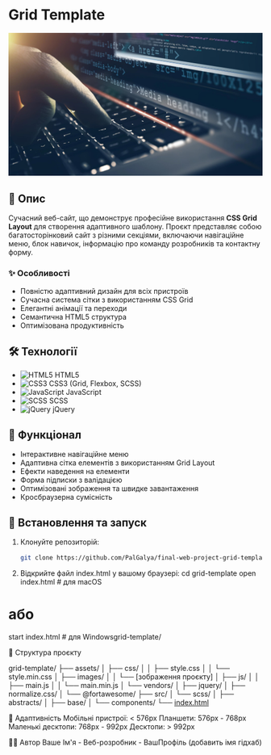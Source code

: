 # Grid Template

![Grid Template](assets/images/img-header.png)

## 📝 Опис

Сучасний веб-сайт, що демонструє професійне використання **CSS Grid Layout** для створення адаптивного шаблону. Проєкт представляє собою багатосторінковий сайт з різними секціями, включаючи навігаційне меню, блок навичок, інформацію про команду розробників та контактну форму.

### ✨ Особливості

- Повністю адаптивний дизайн для всіх пристроїв
- Сучасна система сітки з використанням CSS Grid
- Елегантні анімації та переходи
- Семантична HTML5 структура
- Оптимізована продуктивність

## 🛠️ Технології

- ![HTML5](https://img.shields.io/badge/-HTML5-E34F26?style=flat&logo=html5&logoColor=white) HTML5
- ![CSS3](https://img.shields.io/badge/-CSS3-1572B6?style=flat&logo=css3&logoColor=white) CSS3 (Grid, Flexbox, SCSS)
- ![JavaScript](https://img.shields.io/badge/-JavaScript-F7DF1E?style=flat&logo=javascript&logoColor=black) JavaScript
- ![SCSS](https://img.shields.io/badge/-SCSS-CC6699?style=flat&logo=sass&logoColor=white) SCSS
- ![jQuery](https://img.shields.io/badge/-jQuery-0769AD?style=flat&logo=jquery&logoColor=white) jQuery

## 🌟 Функціонал

- Інтерактивне навігаційне меню
- Адаптивна сітка елементів з використанням Grid Layout
- Ефекти наведення на елементи
- Форма підписки з валідацією
- Оптимізовані зображення та швидке завантаження
- Кросбраузерна сумісність

## 🚀 Встановлення та запуск

1. Клонуйте репозиторій:
   ```bash
   git clone https://github.com/PalGalya/final-web-project-grid-template

2. Відкрийте файл index.html у вашому браузері:
cd grid-template
open index.html   # для macOS
# або
start index.html  # для Windowsgrid-template/


📁 Структура проєкту

grid-template/
├── assets/
│   ├── css/
│   │   ├── style.css
│   │   └── style.min.css
│   ├── images/
│   │   └── [зображення проєкту]
│   ├── js/
│   │   ├── main.js
│   │   └── main.min.js
│   └── vendors/
│       ├── jquery/
│       ├── normalize.css/
│       └── @fortawesome/
├── src/
│   └── scss/
│       ├── abstracts/
│       ├── base/
│       └── components/
└── [index.html](http://_vscodecontentref_/1)

📱 Адаптивність
Мобільні пристрої: < 576px
Планшети: 576px - 768px
Маленькі десктопи: 768px - 992px
Десктопи: > 992px

👨‍💻 Автор
Ваше Ім'я - Веб-розробник - ВашПрофіль (добавить імя гідхаб)
